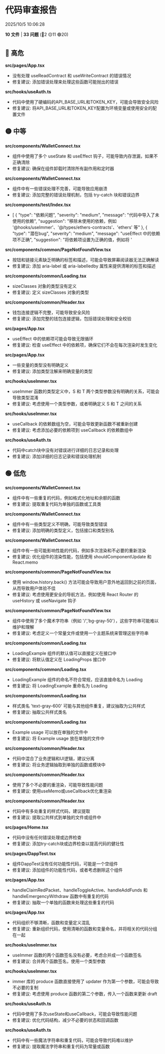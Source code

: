 # 代码审查报告

2025/10/5 10:06:28

**10 文件** | **33 问题** (🔴2 🟡11 🟢20)

## 🔴 高危

**src/pages/App.tsx**
- 没有处理 useReadContract 和 useWriteContract 的错误情况
- 修复建议: 添加错误处理来处理这些函数可能抛出的错误

**src/hooks/useAuth.ts**
- 代码中使用了硬编码的API_BASE_URL和TOKEN_KEY，可能会导致安全风险
- 修复建议: 将API_BASE_URL和TOKEN_KEY配置为环境变量或使用安全的配置文件

## 🟡 中等

**src/components/WalletConnect.tsx**
- 组件中使用了多个 useState 和 useEffect 钩子，可能导致内存泄漏，如果不正确清除
- 修复建议: 确保在组件卸载时清除所有副作用和定时器

**src/components/WalletConnect.tsx**
- 组件中有一些错误处理不完善，可能导致应用崩溃
- 修复建议: 添加完整的错误处理机制，包括 try-catch 块和错误边界

**src/components/test/Index.tsx**
- [
  {
    "type": "依赖问题",
    "severity": "medium",
    "message": "代码中导入了未使用的依赖",
    "suggestion": "移除未使用的依赖，例如 '@hooks/useImmer'、'@/types/ethers-contracts'、'ethers' 等"
  },
  {
    "type": "潜在bug",
    "severity": "medium",
    "message": "useEffect 中的依赖项不正确",
    "suggestion": "将依赖项设置为正确的值，例如将 '

**src/components/common/PageNotFoundView.tsx**
- 按钮和链接元素缺乏明确的标签和描述，可能会导致屏幕阅读器无法正确解读
- 修复建议: 添加 aria-label 或 aria-labelledby 属性来提供清晰的标签和描述

**src/components/common/Loading.tsx**
- sizeClasses 对象的类型没有定义
- 修复建议: 定义 sizeClasses 对象的类型

**src/components/common/Header.tsx**
- 钱包连接逻辑不完整，可能导致安全风险
- 修复建议: 添加完整的钱包连接逻辑，包括错误处理和安全校验

**src/pages/App.tsx**
- useEffect 中的依赖项可能会导致无限循环
- 修复建议: 检查 useEffect 中的依赖项，确保它们不会在每次渲染时发生变化

**src/pages/App.tsx**
- 一些变量的类型没有明确定义
- 修复建议: 添加类型注解来明确变量的类型

**src/hooks/useImmer.tsx**
- useImmer 函数的类型定义中，S 和 T 两个类型参数没有明确的关系，可能会导致类型混淆
- 修复建议: 考虑使用一个类型参数，或者明确定义 S 和 T 之间的关系

**src/hooks/useImmer.tsx**
- useCallback 的依赖数组为空，可能会导致更新函数不被重新创建
- 修复建议: 考虑添加必要的依赖项到 useCallback 的依赖数组中

**src/hooks/useAuth.ts**
- 代码中catch块中没有对错误进行详细的日志记录和处理
- 修复建议: 添加详细的日志记录和错误处理机制

## 🟢 低危

**src/components/WalletConnect.tsx**
- 组件中有一些重复的代码，例如格式化地址和余额的函数
- 修复建议: 提取重复代码为单独的函数或工具类

**src/components/WalletConnect.tsx**
- 组件中有一些类型定义不明确，可能导致类型错误
- 修复建议: 添加明确的类型定义，包括接口和类型别名

**src/components/WalletConnect.tsx**
- 组件中有一些可能影响性能的代码，例如多次渲染和不必要的重新渲染
- 修复建议: 优化组件的渲染性能，包括使用 shouldComponentUpdate 和 React.memo

**src/components/common/PageNotFoundView.tsx**
- 使用 window.history.back() 方法可能会导致用户意外地返回到之前的页面，从而导致用户体验不佳
- 修复建议: 考虑使用更安全的导航方法，例如使用 React Router 的 useHistory 或 useNavigate 钩子

**src/components/common/PageNotFoundView.tsx**
- 组件中使用了多个魔术字符串（例如 '/','bg-gray-50'），这些字符串可能难以维护和理解
- 修复建议: 考虑定义一个常量文件或使用一个主题系统来管理这些字符串

**src/components/common/Loading.tsx**
- LoadingExample 组件的默认值可以直接定义在接口中
- 修复建议: 将默认值定义在 LoadingProps 接口中

**src/components/common/Loading.tsx**
- LoadingExample 组件的命名不符合常规，应该直接命名为 Loading
- 修复建议: 将 LoadingExample 重命名为 Loading

**src/components/common/Loading.tsx**
- 样式类名 'text-gray-600' 可能与其他组件重复，建议抽取为公共样式
- 修复建议: 抽取公共样式类名

**src/components/common/Loading.tsx**
- Example usage 可以放在单独的文件中
- 修复建议: 将 Example usage 放在单独的文件中

**src/components/common/Header.tsx**
- 代码中混合了业务逻辑和UI逻辑，建议分离
- 修复建议: 将业务逻辑抽取到单独的函数或模块中

**src/components/common/Header.tsx**
- 使用了多个不必要的重渲染，可能导致性能问题
- 修复建议: 使用useMemo或useCallback优化重渲染

**src/components/common/Header.tsx**
- 代码中有多处重复的样式代码，建议提取
- 修复建议: 提取公共样式到单独的文件或组件中

**src/pages/Home.tsx**
- 代码中没有任何错误处理或边界检查
- 修复建议: 添加try-catch块或边界检查以提高代码的健壮性

**src/pages/DappTest.tsx**
- 组件DappTest没有任何功能性代码，可能是一个空组件
- 修复建议: 添加组件的功能性代码，或者考虑删除这个组件

**src/pages/App.tsx**
- handleClaimRedPacket、handleToggleActive、handleAddFunds 和 handleEmergencyWithdraw 函数中有重复的代码
- 修复建议: 抽取一个单独的函数来处理这些重复的代码

**src/pages/App.tsx**
- 代码组织不够清晰，函数和变量定义混乱
- 修复建议: 重新组织代码，使用清晰的函数和变量命名，并将相关的代码分组在一起

**src/hooks/useImmer.tsx**
- useImmer 函数的两个函数签名没有必要，考虑合并成一个函数签名
- 修复建议: 合并两个函数签名，使用一个类型参数

**src/hooks/useImmer.tsx**
- immer 库的 produce 函数直接使用了 updater 作为第一个参数，可能会导致不必要的复制
- 修复建议: 考虑使用 produce 函数的第二个参数，传入一个函数来更新 draft

**src/hooks/useAuth.ts**
- 代码中使用了多次useState和useCallback，可能会导致性能问题
- 修复建议: 优化代码结构，减少不必要的状态和回调函数

**src/hooks/useAuth.ts**
- 代码中有一些魔法字符串和重复代码，可能会导致代码难以维护
- 修复建议: 提取魔法字符串和重复代码为常量或函数

